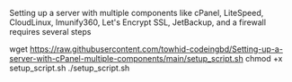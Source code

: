 Setting up a server with multiple components like cPanel, LiteSpeed, CloudLinux, Imunify360, Let's Encrypt SSL, JetBackup, and a firewall requires several steps

wget https://raw.githubusercontent.com/towhid-codeingbd/Setting-up-a-server-with-cPanel-multiple-components/main/setup_script.sh
chmod +x setup_script.sh
./setup_script.sh


